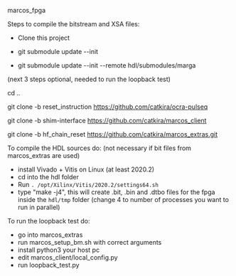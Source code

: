 marcos_fpga

Steps to compile the bitstream and XSA files:

- Clone this project

- git submodule update --init

- git submodule update --init --remote hdl/submodules/marga

(next 3 steps optional, needed to run the loopback test)

cd ..

git clone -b reset_instruction https://github.com/catkira/ocra-pulseq

git clone -b shim-interface https://github.com/catkira/marcos_client

git clone -b hf_chain_reset https://github.com/catkira/marcos_extras.git


To compile the HDL sources do: (not necessary if bit files from marcos_extras are used)
- install Vivado + Vitis on Linux (at least 2020.2)
- cd into the hdl folder
- Run `. /opt/Xilinx/Vitis/2020.2/settings64.sh`
- type "make -j4", this will create .bit, .bin and .dtbo files for the fpga inside the `hdl/tmp` folder (change 4 to number of processes you want to run in parallel)

To run the loopback test do:
- go into marcos_extras
- run marcos_setup_bm.sh with correct arguments
- install python3 your host pc
- edit marcos_client/local_config.py
- run loopback_test.py
